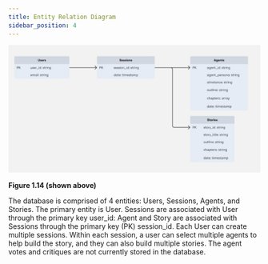 ```yaml
---
title: Entity Relation Diagram
sidebar_position: 4
---
```


![View the Entity Relation Diagram](/img/ERD.jpg)

**Figure 1.14 (shown above)**

The database is comprised of 4 entities: Users, Sessions, Agents, and Stories. The primary entity is User. Sessions are associated with User through the primary key user_id: Agent and Story are associated with Sessions through the primary key (PK) session_id. Each User can create multiple sessions. Within each session, a user can select multiple agents to help build the story, and they can also build multiple stories. The agent votes and critiques are not currently stored in the database. 

<!--![Table Description](/img/table-des.jpeg)-->